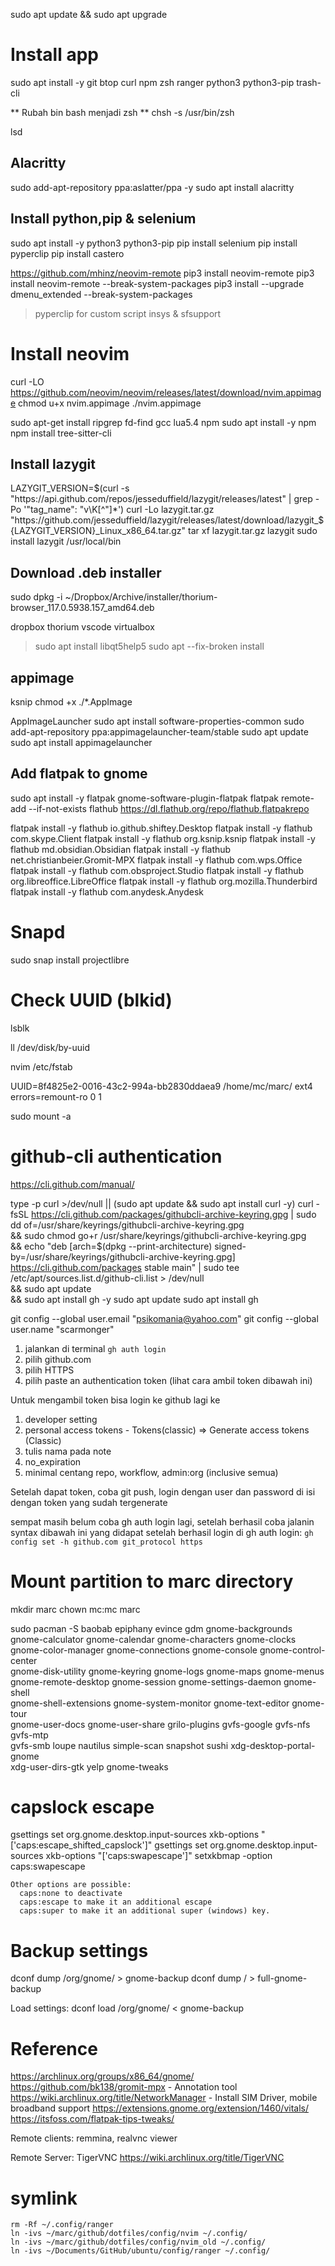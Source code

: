 sudo apt update && sudo apt upgrade

# Install app
sudo apt install -y git btop curl npm zsh ranger python3 python3-pip trash-cli 

** Rubah bin bash menjadi zsh **
chsh -s /usr/bin/zsh

lsd

## Alacritty
sudo add-apt-repository ppa:aslatter/ppa -y
sudo apt install alacritty

## Install python,pip & selenium

sudo apt install -y python3 python3-pip
pip install selenium
pip install pyperclip
pip install castero

https://github.com/mhinz/neovim-remote
pip3 install neovim-remote
pip3 install neovim-remote --break-system-packages
pip3 install --upgrade dmenu_extended --break-system-packages

> pyperclip for custom script insys & sfsupport

# Install neovim
curl -LO https://github.com/neovim/neovim/releases/latest/download/nvim.appimage
chmod u+x nvim.appimage
./nvim.appimage

sudo apt-get install ripgrep fd-find gcc lua5.4 npm 
sudo apt install -y npm 
npm install tree-sitter-cli

## Install lazygit
LAZYGIT_VERSION=$(curl -s "https://api.github.com/repos/jesseduffield/lazygit/releases/latest" | grep -Po '"tag_name": "v\K[^"]*')
curl -Lo lazygit.tar.gz "https://github.com/jesseduffield/lazygit/releases/latest/download/lazygit_${LAZYGIT_VERSION}_Linux_x86_64.tar.gz"
tar xf lazygit.tar.gz lazygit
sudo install lazygit /usr/local/bin

## Download .deb installer 
sudo dpkg -i ~/Dropbox/Archive/installer/thorium-browser_117.0.5938.157_amd64.deb

dropbox
thorium
vscode
virtualbox
>sudo apt install libqt5help5
>sudo apt --fix-broken install
## appimage
ksnip
chmod +x ./*.AppImage

AppImageLauncher
sudo apt install software-properties-common
sudo add-apt-repository ppa:appimagelauncher-team/stable
sudo apt update
sudo apt install appimagelauncher

## Add flatpak to gnome
sudo apt install -y flatpak gnome-software-plugin-flatpak
flatpak remote-add --if-not-exists flathub https://dl.flathub.org/repo/flathub.flatpakrepo

flatpak install -y flathub io.github.shiftey.Desktop
flatpak install -y flathub com.skype.Client
flatpak install -y flathub org.ksnip.ksnip
flatpak install -y flathub md.obsidian.Obsidian
flatpak install -y flathub net.christianbeier.Gromit-MPX
flatpak install -y flathub com.wps.Office
flatpak install -y flathub com.obsproject.Studio
flatpak install -y flathub org.libreoffice.LibreOffice
flatpak install -y flathub org.mozilla.Thunderbird
flatpak install -y flathub com.anydesk.Anydesk

# Snapd
sudo snap install projectlibre

# Check UUID (blkid)
lsblk

ll /dev/disk/by-uuid

nvim /etc/fstab

UUID=8f4825e2-0016-43c2-994a-bb2830ddaea9 /home/mc/marc/               ext4    errors=remount-ro 0       1

sudo mount -a

# github-cli authentication

https://cli.github.com/manual/

type -p curl >/dev/null || (sudo apt update && sudo apt install curl -y)
curl -fsSL https://cli.github.com/packages/githubcli-archive-keyring.gpg | sudo dd of=/usr/share/keyrings/githubcli-archive-keyring.gpg \
&& sudo chmod go+r /usr/share/keyrings/githubcli-archive-keyring.gpg \
&& echo "deb [arch=$(dpkg --print-architecture) signed-by=/usr/share/keyrings/githubcli-archive-keyring.gpg] https://cli.github.com/packages stable main" | sudo tee /etc/apt/sources.list.d/github-cli.list > /dev/null \
&& sudo apt update \
&& sudo apt install gh -y
sudo apt update
sudo apt install gh

git config --global user.email "psikomania@yahoo.com"
git config --global user.name "scarmonger"

1. jalankan di terminal `gh auth login`
2. pilih github.com
3. pilih HTTPS
4. pilih paste an authentication token (lihat cara ambil token dibawah ini)

Untuk mengambil token bisa login ke github lagi ke

1. developer setting
2. personal access tokens - Tokens(classic) => Generate access tokens (Classic)
3. tulis nama pada note
4. no_expiration
5. minimal centang repo, workflow, admin:org (inclusive semua)

Setelah dapat token, coba git push, login dengan user dan password di isi dengan token yang sudah tergenerate

sempat masih belum coba gh auth login lagi, setelah berhasil coba jalanin syntax dibawah ini
yang didapat setelah berhasil login di gh auth login:
`gh config set -h github.com git_protocol https`
# Mount partition to marc directory
mkdir marc
chown mc:mc marc

sudo pacman -S baobab epiphany evince gdm gnome-backgrounds \
gnome-calculator gnome-calendar gnome-characters gnome-clocks \
gnome-color-manager gnome-connections gnome-console gnome-control-center \
gnome-disk-utility gnome-keyring gnome-logs gnome-maps gnome-menus \
gnome-remote-desktop gnome-session gnome-settings-daemon gnome-shell \
gnome-shell-extensions gnome-system-monitor gnome-text-editor gnome-tour \
gnome-user-docs gnome-user-share grilo-plugins gvfs-google gvfs-nfs gvfs-mtp \
gvfs-smb loupe nautilus simple-scan snapshot sushi xdg-desktop-portal-gnome \
xdg-user-dirs-gtk yelp gnome-tweaks


# capslock escape
gsettings set org.gnome.desktop.input-sources xkb-options "['caps:escape_shifted_capslock']"
gsettings set org.gnome.desktop.input-sources xkb-options "['caps:swapescape']"
setxkbmap -option caps:swapescape

```
Other options are possible:
  caps:none to deactivate
  caps:escape to make it an additional escape
  caps:super to make it an additional super (windows) key.

```

# Backup settings

dconf dump /org/gnome/ > gnome-backup
dconf dump / > full-gnome-backup

Load settings:
dconf load /org/gnome/ < gnome-backup

# Reference

https://archlinux.org/groups/x86_64/gnome/  
https://github.com/bk138/gromit-mpx - Annotation tool
https://wiki.archlinux.org/title/NetworkManager - Install SIM Driver, mobile broadband support
https://extensions.gnome.org/extension/1460/vitals/
https://itsfoss.com/flatpak-tips-tweaks/

Remote clients:
remmina, realvnc viewer

Remote Server:
TigerVNC
https://wiki.archlinux.org/title/TigerVNC

# symlink
```
rm -Rf ~/.config/ranger
ln -ivs ~/marc/github/dotfiles/config/nvim ~/.config/
ln -ivs ~/marc/github/dotfiles/config/nvim_old ~/.config/
ln -ivs ~/Documents/GitHub/ubuntu/config/ranger ~/.config/

```
